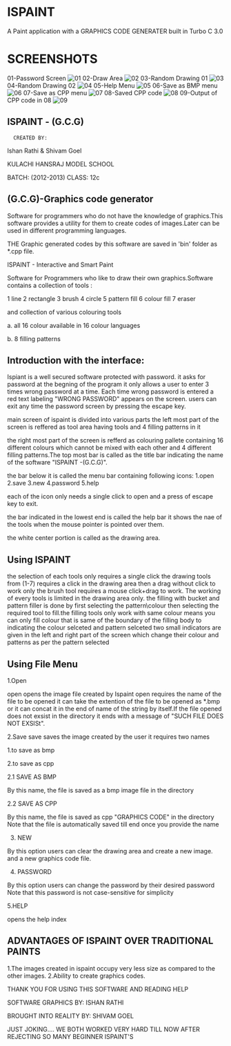 # ISPAINT
A Paint application with a GRAPHICS CODE GENERATER built in Turbo C 3.0

# SCREENSHOTS
01-Password Screen
![01](/screenshots/01.png?raw=true "01-Password Screen")
02-Draw Area
![02](/screenshots/02.png?raw=true "02-Draw Area")
03-Random Drawing 01
![03](/screenshots/03.png?raw=true "03-Random Drawing 01")
04-Random Drawing 02
![04](/screenshots/04.png?raw=true "04-Random Drawing 02")
05-Help Menu
![05](/screenshots/05.png?raw=true "05-Help Menu")
06-Save as BMP menu
![06](/screenshots/06.png?raw=true "06-Save as BMP menu")
07-Save as CPP menu
![07](/screenshots/07.png?raw=true "07-Save as CPP menu")
08-Saved CPP code
![08](/screenshots/08.png?raw=true "08-Saved CPP code")
09-Output of CPP code in 08
![09](/screenshots/09.png?raw=true "09-Output of CPP code in 08")

   ISPAINT - (G.C.G)
------------------------
      CREATED BY: 
Ishan Rathi & Shivam Goel

KULACHI HANSRAJ MODEL SCHOOL

BATCH: (2012-2013) CLASS: 12c


(G.C.G)-Graphics code generator
-------------------------------

Software for programmers who do not have
the knowledge of graphics.This software 
provides a utility for them to create codes 
of images.Later can be used in different 
programming languages.

THE Graphic generated codes by this software
are saved in 'bin' folder as *.cpp file.



ISPAINT - Interactive and Smart Paint

Software for Programmers who like to draw
their own graphics.Software
contains a collection of tools :

1 line
2 rectangle
3 brush
4 circle
5 pattern fill
6 colour fill
7 eraser

and collection of various colouring tools

a. all 16 colour available in
16 colour languages

b. 8 filling patterns


Introduction with the interface:
--------------------------------

Ispiant is a well secured software
protected with password. it asks for
password at the begning of the program
it only allows a user to enter 3 times
wrong password at a time.
Each time wrong password
is entered a red text labeling
"WRONG PASSWORD"
appears on the screen.
users can exit any time
the password screen
by pressing the escape key.


main screen of ispaint is
divided into various parts
the left most part
of the screen is reffered as
tool area having tools and
4 filling patterns in it



the right most part of the
screen is refferd as
colouring pallete containing
16 different colours which
cannot be mixed with each
other and 4 different filling
patterns.The top most bar is
called as the title bar indicating
the name of the software
"ISPAINT -(G.C.G)".

the bar below it is called
the menu bar containing following
icons:
1.open
2.save
3.new
4.password
5.help


each of the icon only
needs a single click to open
and a press of escape key to exit.

the bar indicated in the
lowest end is called the
help bar
it shows the nae of the
tools when the mouse pointer
is pointed over them.

the white center portion is
called as the drawing area.


Using ISPAINT
-------------
the selection of each
tools only requires a single click
the drawing tools from (1-7)
requires a click in the drawing area
then a drag without click to work
only the brush tool requires a mouse
click+drag to work.
The working of every tools is limited
in the drawing area only.
the filling with bucket and pattern
filler is done by
first selecting the pattern\colour
then selecting the required tool
to fill.the filling tools only work
with same colour means
you can only fill colour that is same
of the boundary of the filling body
to indicating the colour selceted and
 pattern selceted two small
indicators are given in the left and
right part of the screen which
change their colour and patterns as
per the pattern selected


Using File Menu
---------------

1.Open

open opens the image file
created by Ispaint
open requires the name of
the file to be opened
it can take the extention
of the file to be opened
as *.bmp or it can concat
it in the end of name of the string
by itself.If the file opened
does not exsist in the directory it
ends with a message of
"SUCH FILE DOES NOT EXSISt".


2.Save
save saves the image
created by the user it requires two names

1.to save as bmp

2.to save as cpp

2.1 SAVE AS BMP

By this name, the file 
is saved as a bmp image file in the directory

2.2 SAVE AS CPP

By this name, the file
is saved as cpp "GRAPHICS CODE" in the directory
Note that the file  is automatically saved
till end once you provide the name


3. NEW

By this option users can clear
the drawing area and create a new image.
and a new graphics code file.


4. PASSWORD

By this option users can change
the password by their desired password
Note that this password is not case-sensitive
for simplicity

5.HELP

opens the help index

ADVANTAGES OF ISPAINT OVER TRADITIONAL PAINTS
---------------------------------------------

1.The images created in ispaint
 occupy very less size
as compared to the other images.
2.Ability to create graphics codes.



THANK YOU FOR USING
THIS SOFTWARE AND READING HELP

SOFTWARE GRAPHICS BY: 
ISHAN RATHI

BROUGHT INTO REALITY BY:
SHIVAM GOEL

JUST JOKING....
WE BOTH WORKED VERY HARD TILL NOW
  AFTER REJECTING SO MANY BEGINNER ISPAINT'S
